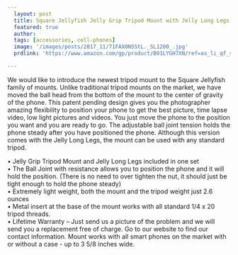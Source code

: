 ```yaml
---
  layout: post
  title: Square Jellyfish Jelly Grip Tripod Mount with Jelly Long Legs for Smartphones -for all models of iPhone, Samsung, Google etc.
  featured: true
  author: 
  tags: [accessories, cell-phones]
  image: '/images/posts/2017_11/71FAX0NSStL._SL1200_.jpg'
  prdlink: 'https://www.amazon.com/gp/product/B01LYGH7XN/ref=as_li_qf_sp_asin_il_tl?ie=UTF8&tag=ehdwhqkr-20&camp=1789&creative=9325&linkCode=as2&creativeASIN=B01LYGH7XN&linkId=b446d661995d193c52283af7ff2b6f81'

---
```


We would like to introduce the newest tripod mount to the Square Jellyfish family of mounts. Unlike traditional tripod mounts on the market, we have moved the ball head from the bottom of the mount to the center of gravity of the phone. This patent pending design gives you the photographer amazing flexibility to position your phone to get the best picture, time lapse video, low light pictures and videos. You just move the phone to the position you want and you are ready to go. The adjustable ball joint tension holds the phone steady after you have positioned the phone. Although this version comes with the Jelly Long Legs, the mount can be used with any standard tripod.
<br>

• Jelly Grip Tripod Mount and Jelly Long Legs included in one set<br>
• The Ball Joint with resistance allows you to position the phone and it will hold the position. (There is no need to over tighten the nut, it should just be tight enough to hold the phone steady)<br>
• Extremely light weight, both the mount and the tripod weight just 2.6 ounces<br>
• Metal insert at the base of the mount works with all standard 1/4 x 20 tripod threads.<br>
• Lifetime Warranty – Just send us a picture of the problem and we will send you a replacement free of charge. Go to our website to find our contact information. Mount works with all smart phones on the market with or without a case - up to 3 5/8 inches wide.<br>
